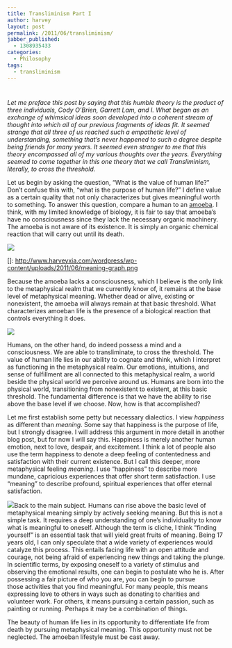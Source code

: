 ```yaml
---
title: Transliminism Part I
author: harvey
layout: post
permalink: /2011/06/transliminism/
jabber_published:
  - 1308935433
categories:
  - Philosophy
tags:
  - transliminism
---
```

# 

*Let me preface this post by saying that this humble theory is the product of three individuals, Cody O’Brien, Garrett Lam, and I. What began as an exchange of whimsical ideas soon developed into a coherent stream of thought into which all of our previous fragments of ideas fit. It seemed strange that all three of us reached such a empathetic level of understanding, something that’s never happened to such a degree despite being friends for many years. It seemed even stranger to me that this theory encompassed all of my various thoughts over the years. Everything seemed to come together in this one theory that we call Transliminism, literally, to cross the threshold.*

Let us begin by asking the question, “What is the value of human life?” Don’t confuse this with, “what is the purpose of human life?” I define value as a certain quality that not only characterizes but gives meaningful worth to something. To answer this question, compare a human to an [amoeba][1]. I think, with my limited knowledge of biology, it is fair to say that amoeba’s have no consciousness since they lack the necessary organic machinery. The amoeba is not aware of its existence. It is simply an organic chemical reaction that will carry out until its death.

 [1]: http://en.wikipedia.org/wiki/Amoeba_(genus)

[![][3]][3]

 []: http://www.harveyxia.com/wordpress/wp-content/uploads/2011/06/meaning-graph.png

Because the amoeba lacks a consciousness, which I believe is the only link to the metaphysical realm that we currently know of, it remains at the base level of metaphysical meaning. Whether dead or alive, existing or nonexistent, the amoeba will always remain at that basic threshold. What characterizes amoeban life is the presence of a biological reaction that controls everything it does.

![][3]

 [3]: http://t0.gstatic.com/images?q=tbn:ANd9GcRXP-l4UIaJKFtJqLnp_eISUR8szRs9NxDZ0doC8Zp42o7x30R1wA&t=1

Humans, on the other hand, do indeed possess a mind and a consciousness. We are able to transliminate, to cross the threshold. The value of human life lies in our ability to cognate and think, which I interpret as functioning in the metaphysical realm. Our emotions, intuitions, and sense of fulfillment are all connected to this metaphysical realm, a world beside the physical world we perceive around us. Humans are born into the physical world, transitioning from nonexistent to existent, at this basic threshold. The fundamental difference is that we have the ability to rise above the base level if we choose. Now, how is that accomplished?

Let me first establish some petty but necessary dialectics. I view *happiness* as different than *meaning*. Some say that happiness is the purpose of life, but I strongly disagree. I will address this argument in more detail in another blog post, but for now I will say this. Happiness is merely another human emotion, next to love, despair, and excitement. I think a lot of people also use the term happiness to denote a deep feeling of contentedness and satisfaction with their current existence. But I call this deeper, more metaphysical feeling *meaning*. I use “happiness” to describe more mundane, capricious experiences that offer short term satisfaction. I use “meaning” to describe profound, spiritual experiences that offer eternal satisfaction.

![][4]Back to the main subject. Humans can rise above the basic level of metaphysical meaning simply by actively seeking meaning. But this is not a simple task. It requires a deep understanding of one’s individuality to know what is meaningful to oneself. Although the term is cliche, I think “finding yourself” is an essential task that will yield great fruits of meaning. Being 17 years old, I can only speculate that a wide variety of experiences would catalyze this process. This entails facing life with an open attitude and courage, not being afraid of experiencing new things and taking the plunge. In scientific terms, by exposing oneself to a variety of stimulus and observing the emotional results, one can begin to postulate who he is. After possessing a fair picture of who you are, you can begin to pursue those activities that you find meaningful. For many people, this means expressing love to others in ways such as donating to charities and volunteer work. For others, it means pursuing a certain passion, such as painting or running. Perhaps it may be a combination of things.

 [4]: http://www.google.com/url?source=imgres&ct=img&q=http://www.motley-focus.com/death.jpg&sa=X&ei=RMEETu63JIjX0QG13pCDCw&ved=0CAQQ8wc&usg=AFQjCNEvgDmCjxV4shVEli924PwS7KIptw

The beauty of human life lies in its opportunity to differentiate life from death by pursuing metaphysical meaning. This opportunity must not be neglected. The amoeban lifestyle must be cast away.